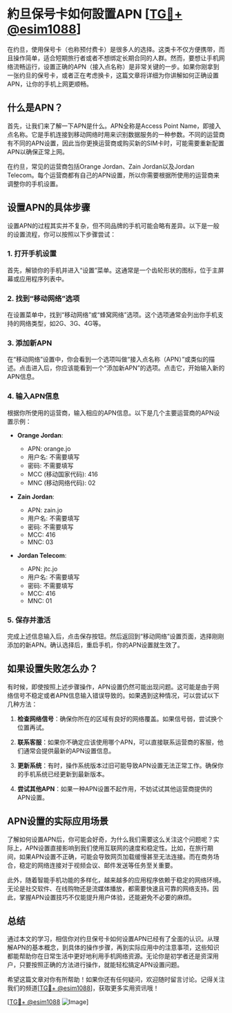 # 約旦保号卡如何設置APN [[TG💪+ @esim1088](https://t.me/s/esim1088)]

在约旦，使用保号卡（也称预付费卡）是很多人的选择。这类卡不仅方便携带，而且操作简单，适合短期旅行者或者不想绑定长期合同的人群。然而，要想让手机网络流畅运行，设置正确的APN（接入点名称）是非常关键的一步。如果你刚拿到一张约旦的保号卡，或者正在考虑换卡，这篇文章将详细为你讲解如何正确设置APN，让你的手机上网更顺畅。

## 什么是APN？

首先，让我们来了解一下APN是什么。APN全称是Access Point Name，即接入点名称。它是手机连接到移动网络时用来识别数据服务的一种参数。不同的运营商有不同的APN设置，因此当你更换运营商或购买新的SIM卡时，可能需要重新配置APN以确保正常上网。

在约旦，常见的运营商包括Orange Jordan、Zain Jordan以及Jordan Telecom。每个运营商都有自己的APN设置，所以你需要根据所使用的运营商来调整你的手机设置。

## 设置APN的具体步骤

设置APN的过程其实并不复杂，但不同品牌的手机可能会略有差异。以下是一般的设置流程，你可以按照以下步骤尝试：

### 1. 打开手机设置

首先，解锁你的手机并进入“设置”菜单。这通常是一个齿轮形状的图标，位于主屏幕或应用程序列表中。

### 2. 找到“移动网络”选项

在设置菜单中，找到“移动网络”或“蜂窝网络”选项。这个选项通常会列出你手机支持的网络类型，如2G、3G、4G等。

### 3. 添加新APN

在“移动网络”设置中，你会看到一个选项叫做“接入点名称（APN）”或类似的描述。点击进入后，你应该能看到一个“添加新APN”的选项。点击它，开始输入新的APN信息。

### 4. 输入APN信息

根据你所使用的运营商，输入相应的APN信息。以下是几个主要运营商的APN设置示例：

- **Orange Jordan**:
  - APN: orange.jo
  - 用户名: 不需要填写
  - 密码: 不需要填写
  - MCC (移动国家代码): 416
  - MNC (移动网络代码): 02

- **Zain Jordan**:
  - APN: zain.jo
  - 用户名: 不需要填写
  - 密码: 不需要填写
  - MCC: 416
  - MNC: 03

- **Jordan Telecom**:
  - APN: jtc.jo
  - 用户名: 不需要填写
  - 密码: 不需要填写
  - MCC: 416
  - MNC: 01

### 5. 保存并激活

完成上述信息输入后，点击保存按钮。然后返回到“移动网络”设置页面，选择刚刚添加的新APN。确认选择后，重启手机，你的APN设置就生效了。

## 如果设置失败怎么办？

有时候，即使按照上述步骤操作，APN设置仍然可能出现问题。这可能是由于网络信号不稳定或者APN信息输入错误导致的。如果遇到这种情况，可以尝试以下几种方法：

1. **检查网络信号**：确保你所在的区域有良好的网络覆盖。如果信号弱，尝试换个位置再试。
   
2. **联系客服**：如果你不确定应该使用哪个APN，可以直接联系运营商的客服，他们通常会提供最新的APN设置信息。

3. **更新系统**：有时，操作系统版本过旧可能导致APN设置无法正常工作。确保你的手机系统已经更新到最新版本。

4. **尝试其他APN**：如果一种APN设置不起作用，不妨试试其他运营商提供的APN设置。

## APN设置的实际应用场景

了解如何设置APN后，你可能会好奇，为什么我们需要这么关注这个问题呢？实际上，APN设置直接影响到我们使用互联网的速度和稳定性。比如，在旅行期间，如果APN设置不正确，可能会导致网页加载缓慢甚至无法连接。而在商务场合，稳定的网络连接对于视频会议、邮件发送等任务至关重要。

此外，随着智能手机功能的多样化，越来越多的应用程序依赖于稳定的网络环境。无论是社交软件、在线购物还是流媒体播放，都需要快速且可靠的网络支持。因此，掌握APN设置技巧不仅能提升用户体验，还能避免不必要的麻烦。

## 总结

通过本文的学习，相信你对约旦保号卡如何设置APN已经有了全面的认识。从理解APN的基本概念，到具体的操作步骤，再到实际应用中的注意事项，这些知识都能帮助你在日常生活中更好地利用手机网络资源。无论你是初学者还是资深用户，只要按照正确的方法进行操作，就能轻松搞定APN设置问题。

希望这篇文章对你有所帮助！如果你还有任何疑问，欢迎随时留言讨论。记得关注我们的频道[[TG💪+ @esim1088](https://t.me/s/esim1088)]，获取更多实用资讯哦！

[[TG💪+ @esim1088](https://t.me/s/esim1088) ![Image](https://i.postimg.cc/4NQfJmqS/Snipaste-2025-05-13-00-14-12.png)]